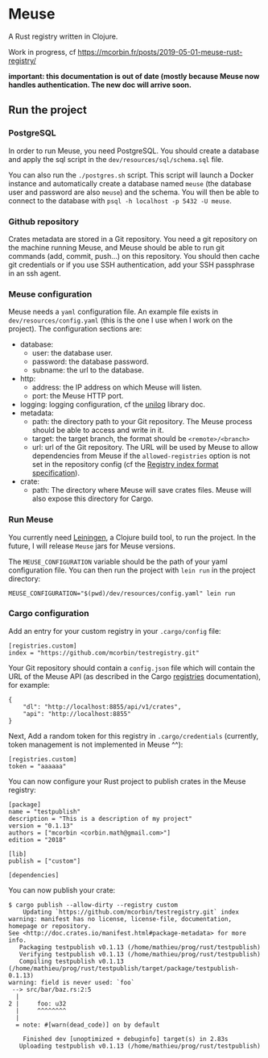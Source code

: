 # Meuse

A Rust registry written in Clojure.

Work in progress, cf https://mcorbin.fr/posts/2019-05-01-meuse-rust-registry/

**important: this documentation is out of date (mostly because Meuse now handles authentication. The new doc will arrive soon.**

## Run the project

### PostgreSQL

In order to run Meuse, you need PostgreSQL. You should create a database and apply the sql script in the `dev/resources/sql/schema.sql` file.

You can also run the `./postgres.sh` script. This script will launch a Docker instance and automatically create a database named `meuse` (the database user and password are also `meuse`) and the schema. You will then be able to connect to the database with `psql -h localhost -p 5432 -U meuse`.

### Github repository

Crates metadata are stored in a Git repository. You need a git repository on the machine running Meuse, and Meuse should be able to run git commands (add, commit, push...) on this repository. You should then cache git credentials or if you use SSH authentication, add your SSH passphrase in an ssh agent.

### Meuse configuration

Meuse needs a `yaml` configuration file. An example file exists in `dev/resources/config.yaml` (this is the one I use when I work on the project). The configuration sections are:

* database:
  - user: the database user.
  - password: the database password.
  - subname: the url to the database.
* http:
  - address: the IP address on which Meuse will listen.
  - port: the Meuse HTTP port.
* logging: logging configuration, cf the [unilog](https://github.com/pyr/unilog/) library doc.
* metadata:
  - path: the directory path to your Git repository. The Meuse process should be able to access and write in it.
  - target: the target branch, the format should be `<remote>/<branch>`
  - url: url of the Git repository. The URL will be used by Meuse to allow dependencies from Meuse if the `allowed-registries` option is not set in the repository config (cf the [Registry index format specification](https://github.com/rust-lang/rfcs/blob/master/text/2141-alternative-registries.md#registry-index-format-specification)).
* crate:
  - path: The directory where Meuse will save crates files. Meuse will also expose this directory for Cargo.

### Run Meuse

You currently need [Leiningen](https://leiningen.org/), a Clojure build tool, to run the project. In the future, I will release `Meuse` jars for Meuse versions.

The `MEUSE_CONFIGURATION` variable should be the path of your yaml configuration file. You can then run the project with `lein run` in the project directory:

```
MEUSE_CONFIGURATION="$(pwd)/dev/resources/config.yaml" lein run
```

### Cargo configuration

Add an entry for your custom registry in your `.cargo/config` file:

```
[registries.custom]
index = "https://github.com/mcorbin/testregistry.git"
```

Your Git repository should contain a `config.json` file which will contain the URL of the Meuse API (as described in the Cargo [registries](https://doc.rust-lang.org/nightly/cargo/reference/registries.html) documentation), for example:

```
{
    "dl": "http://localhost:8855/api/v1/crates",
    "api": "http://localhost:8855"
}
```

Next, Add a random token for this registry in `.cargo/credentials` (currently, token management is not implemented in Meuse ^^):

```
[registries.custom]
token = "aaaaaa"
```

You can now configure your Rust project to publish crates in the Meuse registry:

```
[package]
name = "testpublish"
description = "This is a description of my project"
version = "0.1.13"
authors = ["mcorbin <corbin.math@gmail.com>"]
edition = "2018"

[lib]
publish = ["custom"]

[dependencies]
```

You can now publish your crate:

```
$ cargo publish --allow-dirty --registry custom
    Updating `https://github.com/mcorbin/testregistry.git` index
warning: manifest has no license, license-file, documentation, homepage or repository.
See <http://doc.crates.io/manifest.html#package-metadata> for more info.
   Packaging testpublish v0.1.13 (/home/mathieu/prog/rust/testpublish)
   Verifying testpublish v0.1.13 (/home/mathieu/prog/rust/testpublish)
   Compiling testpublish v0.1.13 (/home/mathieu/prog/rust/testpublish/target/package/testpublish-0.1.13)
warning: field is never used: `foo`
 --> src/bar/baz.rs:2:5
  |
2 |     foo: u32
  |     ^^^^^^^^
  |
  = note: #[warn(dead_code)] on by default

    Finished dev [unoptimized + debuginfo] target(s) in 2.83s
   Uploading testpublish v0.1.13 (/home/mathieu/prog/rust/testpublish)
```
